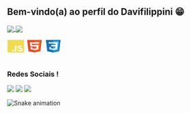 ## Bem-vindo(a) ao perfil do Davifilippini 😁

 <div>
 <a href="https://github.com/Davifilippini/github-readme-stats">
  <img align="center" src="https://github-readme-stats.vercel.app/api?username=Davifilippini&show_icons=true&theme=radical" />
</a>
<a href="https://github.com/Davifilippini/github-readme-stats">
  <img align="center" src="https://github-readme-stats.vercel.app/api/top-langs?username=Davifilippini&show_icons=true&theme=radical" />
</a>


</div>
<div style="display: inline_block"><br>
  <img align="center" alt="Js" height="30" width="40" src="https://raw.githubusercontent.com/devicons/devicon/master/icons/javascript/javascript-plain.svg">
  <img align="center" alt="HTML" height="30" width="40" src="https://raw.githubusercontent.com/devicons/devicon/master/icons/html5/html5-original.svg">
  <img align="center" alt="CSS" height="30" width="40" src="https://raw.githubusercontent.com/devicons/devicon/master/icons/css3/css3-original.svg">
</div>
 
 <br>
 
  ### Redes Sociais !
 
<div> 
  
  <a href="https://www.instagram.com/davi_filippini/" target="_blank"><img src="https://img.shields.io/badge/-Instagram-%23E4405F?style=for-the-badge&logo=instagram&logoColor=white" target="_blank"></a>
  <a href = "davifilippini56@gmail.com"><img src="https://img.shields.io/badge/-Gmail-%23333?style=for-the-badge&logo=gmail&logoColor=white" target="_blank"></a>
  <a href="https://www.linkedin.com/in/davi-filippini-79358b201" target="_blank"><img src="https://img.shields.io/badge/-LinkedIn-%230077B5?style=for-the-badge&logo=linkedin&logoColor=white" target="_blank"></a> 
 
  ![Snake animation](https://raw.githubusercontent.com/Davifilippini/snk/output/github-contribution-grid-snake.svg)

</div>
